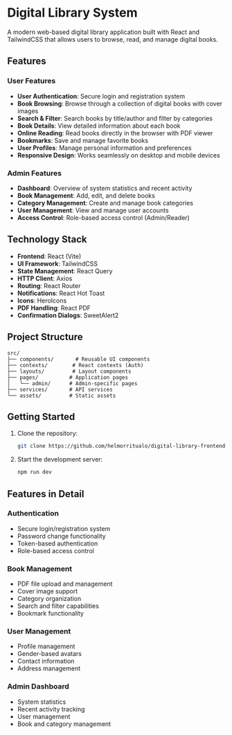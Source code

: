 # Digital Library System

A modern web-based digital library application built with React and TailwindCSS that allows users to browse, read, and manage digital books.

## Features

### User Features

- **User Authentication**: Secure login and registration system
- **Book Browsing**: Browse through a collection of digital books with cover images
- **Search & Filter**: Search books by title/author and filter by categories
- **Book Details**: View detailed information about each book
- **Online Reading**: Read books directly in the browser with PDF viewer
- **Bookmarks**: Save and manage favorite books
- **User Profiles**: Manage personal information and preferences
- **Responsive Design**: Works seamlessly on desktop and mobile devices

### Admin Features

- **Dashboard**: Overview of system statistics and recent activity
- **Book Management**: Add, edit, and delete books
- **Category Management**: Create and manage book categories
- **User Management**: View and manage user accounts
- **Access Control**: Role-based access control (Admin/Reader)

## Technology Stack

- **Frontend**: React (Vite)
- **UI Framework**: TailwindCSS
- **State Management**: React Query
- **HTTP Client**: Axios
- **Routing**: React Router
- **Notifications**: React Hot Toast
- **Icons**: HeroIcons
- **PDF Handling**: React PDF
- **Confirmation Dialogs**: SweetAlert2

## Project Structure

```
src/
├── components/       # Reusable UI components
├── contexts/        # React contexts (Auth)
├── layouts/         # Layout components
├── pages/          # Application pages
│   └── admin/      # Admin-specific pages
├── services/       # API services
└── assets/         # Static assets
```

## Getting Started

1. Clone the repository:
   ```bash
   git clone https://github.com/helmorritualo/digital-library-frontend.git
   ```
2. Start the development server:
   ```bash
   npm run dev
   ```
## Features in Detail

### Authentication

- Secure login/registration system
- Password change functionality
- Token-based authentication
- Role-based access control

### Book Management

- PDF file upload and management
- Cover image support
- Category organization
- Search and filter capabilities
- Bookmark functionality

### User Management

- Profile management
- Gender-based avatars
- Contact information
- Address management

### Admin Dashboard

- System statistics
- Recent activity tracking
- User management
- Book and category management



